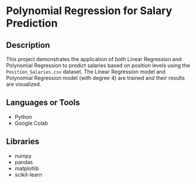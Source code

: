 # Polynomial Regression for Salary Prediction

## Description
This project demonstrates the application of both Linear Regression and Polynomial Regression to predict salaries based on position levels using the `Position_Salaries.csv` dataset. The Linear Regression model and Polynomial Regression model (with degree 4) are trained and their results are visualized.

## Languages or Tools
- Python
- Google Colab

## Libraries
- numpy
- pandas
- matplotlib
- scikit-learn
